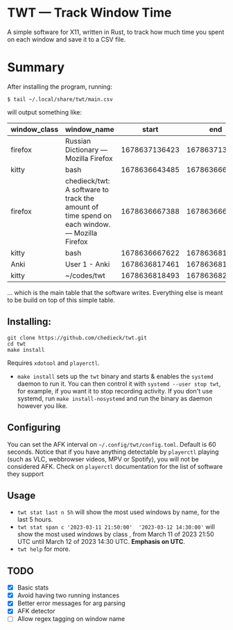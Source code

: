 # TWT — Track Window Time

A simple software for X11, written in Rust, to track how much time you spent on each window and save it to a CSV file.


# Summary

After installing the program, running:

```
$ tail ~/.local/share/twt/main.csv
```

will output something like:

|window\_class|window\_name|start|end|
|-------------|------------|-----|---|
|firefox|Russian Dictionary — Mozilla Firefox|1678637136423|1678637137110|
|kitty|bash|1678636643485|1678636667388|
|firefox|chedieck/twt: A software to track the amount of time spend on each window. — Mozilla Firefox|1678636667388|1678636667622|
|kitty|bash|1678636667622|1678636817461|
|Anki|User 1 - Anki|1678636817461|1678636818493|
|kitty|~/codes/twt|1678636818493|1678636820317|

... which is the main table that the software writes. Everything else is meant to be build on top of this simple table.

Installing:
---
```
git clone https://github.com/chedieck/twt.git
cd twt
make install
```

Requires `xdotool` and `playerctl`.


- `make install` sets up the `twt` binary and starts & enables the `systemd` daemon to run it. You can then control it with `systemd --user stop twt`, for example, if you want it to stop recording activity. If you don't use systemd, run `make install-nosystemd` and run the binary as daemon however you like.

Configuring
---
You can set the AFK interval on `~/.config/twt/config.toml`. Default is 60 seconds.
Notice that if you have anything detectable by `playerctl` playing (such as VLC, webbrowser videos, MPV or Spotify), you will not be considered AFK. Check on `playerctl` documentation for the list of software they support


Usage
---
- `twt stat last n 5h` will show the most used windows by name, for the last 5 hours.
- `twt stat span c '2023-03-11 21:50:00'  '2023-03-12 14:30:00'` will show the most used windows by class , from March 11 of 2023 21:50 UTC until March 12 of 2023 14:30 UTC. **Emphasis on UTC**.
- `twt help` for more.



TODO
---
- [x] Basic stats
- [x] Avoid having two running instances
- [x] Better error messages for arg parsing
- [x] AFK detector
- [ ] Allow regex tagging on window name
